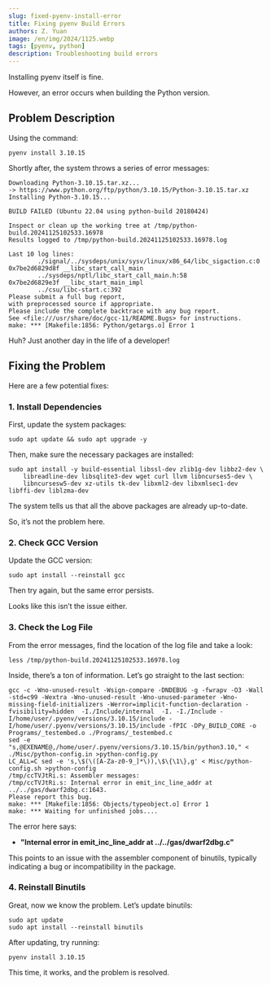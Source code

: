 ```yaml
---
slug: fixed-pyenv-install-error
title: Fixing pyenv Build Errors
authors: Z. Yuan
image: /en/img/2024/1125.webp
tags: [pyenv, python]
description: Troubleshooting build errors
---
```


Installing pyenv itself is fine.

However, an error occurs when building the Python version.

<!-- truncate -->

## Problem Description

Using the command:

```shell
pyenv install 3.10.15
```

Shortly after, the system throws a series of error messages:

```shell
Downloading Python-3.10.15.tar.xz...
-> https://www.python.org/ftp/python/3.10.15/Python-3.10.15.tar.xz
Installing Python-3.10.15...

BUILD FAILED (Ubuntu 22.04 using python-build 20180424)

Inspect or clean up the working tree at /tmp/python-build.20241125102533.16978
Results logged to /tmp/python-build.20241125102533.16978.log

Last 10 log lines:
        ./signal/../sysdeps/unix/sysv/linux/x86_64/libc_sigaction.c:0
0x7be2d6829d8f __libc_start_call_main
        ../sysdeps/nptl/libc_start_call_main.h:58
0x7be2d6829e3f __libc_start_main_impl
        ../csu/libc-start.c:392
Please submit a full bug report,
with preprocessed source if appropriate.
Please include the complete backtrace with any bug report.
See <file:///usr/share/doc/gcc-11/README.Bugs> for instructions.
make: *** [Makefile:1856: Python/getargs.o] Error 1
```

Huh? Just another day in the life of a developer!

## Fixing the Problem

Here are a few potential fixes:

### 1. Install Dependencies

First, update the system packages:

```shell
sudo apt update && sudo apt upgrade -y
```

Then, make sure the necessary packages are installed:

```shell
sudo apt install -y build-essential libssl-dev zlib1g-dev libbz2-dev \
    libreadline-dev libsqlite3-dev wget curl llvm libncurses5-dev \
    libncursesw5-dev xz-utils tk-dev libxml2-dev libxmlsec1-dev libffi-dev liblzma-dev
```

The system tells us that all the above packages are already up-to-date.

So, it’s not the problem here.

### 2. Check GCC Version

Update the GCC version:

```shell
sudo apt install --reinstall gcc
```

Then try again, but the same error persists.

Looks like this isn’t the issue either.

### 3. Check the Log File

From the error messages, find the location of the log file and take a look:

```shell
less /tmp/python-build.20241125102533.16978.log
```

Inside, there’s a ton of information. Let’s go straight to the last section:

```shell
gcc -c -Wno-unused-result -Wsign-compare -DNDEBUG -g -fwrapv -O3 -Wall    -std=c99 -Wextra -Wno-unused-result -Wno-unused-parameter -Wno-missing-field-initializers -Werror=implicit-function-declaration -fvisibility=hidden  -I./Include/internal  -I. -I./Include -I/home/user/.pyenv/versions/3.10.15/include -I/home/user/.pyenv/versions/3.10.15/include -fPIC -DPy_BUILD_CORE -o Programs/_testembed.o ./Programs/_testembed.c
sed -e "s,@EXENAME@,/home/user/.pyenv/versions/3.10.15/bin/python3.10," < ./Misc/python-config.in >python-config.py
LC_ALL=C sed -e 's,\$(\([A-Za-z0-9_]*\)),\$\{\1\},g' < Misc/python-config.sh >python-config
/tmp/ccTVJtRi.s: Assembler messages:
/tmp/ccTVJtRi.s: Internal error in emit_inc_line_addr at ../../gas/dwarf2dbg.c:1643.
Please report this bug.
make: *** [Makefile:1856: Objects/typeobject.o] Error 1
make: *** Waiting for unfinished jobs....
```

The error here says:

- **"Internal error in emit_inc_line_addr at ../../gas/dwarf2dbg.c"**

This points to an issue with the assembler component of binutils, typically indicating a bug or incompatibility in the package.

### 4. Reinstall Binutils

Great, now we know the problem. Let’s update binutils:

```shell
sudo apt update
sudo apt install --reinstall binutils
```

After updating, try running:

```shell
pyenv install 3.10.15
```

This time, it works, and the problem is resolved.
